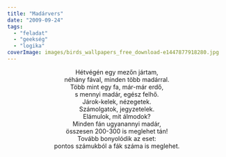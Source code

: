 ```yaml
---
title: "Madárvers"
date: "2009-09-24"
tags: 
  - "feladat"
  - "geekség"
  - "logika"
coverImage: images/birds_wallpapers_free_download-e1447877918280.jpg
---
```


<p style="text-align: center">
Hétvégén egy mezőn jártam,<br>
néhány fával, minden több madárral.<br>
Több mint egy fa, már-már erdő,<br>
s mennyi madár, egész felhő.<br>
Járok-kelek, nézegetek.<br>
Számolgatok, jegyzetelek.<br>
Elámulok, mit álmodok?<br>
Minden fán ugyanannyi madár,<br>
összesen 200-300 is meglehet tán!<br>
Tovább bonyolódik az eset:<br>
pontos számukból a fák száma is meglehet.
</p>
